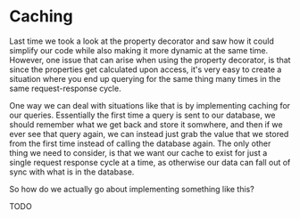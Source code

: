 # Caching
Last time we took a look at the property decorator and saw how it could simplify our code while also making it more dynamic at the same time. However, one issue that can arise when using the property decorator, is that since the properties get calculated upon access, it's very easy to create a situation where you end up querying for the same thing many times in the same request-response cycle.

One way we can deal with situations like that is by implementing caching for our queries. Essentially the first time a query is sent to our database, we should remember what we get back and store it somwhere, and then if we ever see that query again, we can instead just grab the value that we stored from the first time instead of calling the database again. The only other thing we need to consider, is that we want our cache to exist for just a single request response cycle at a time, as otherwise our data can fall out of sync with what is in the database.

So how do we actually go about implementing something like this?

TODO

```py


```